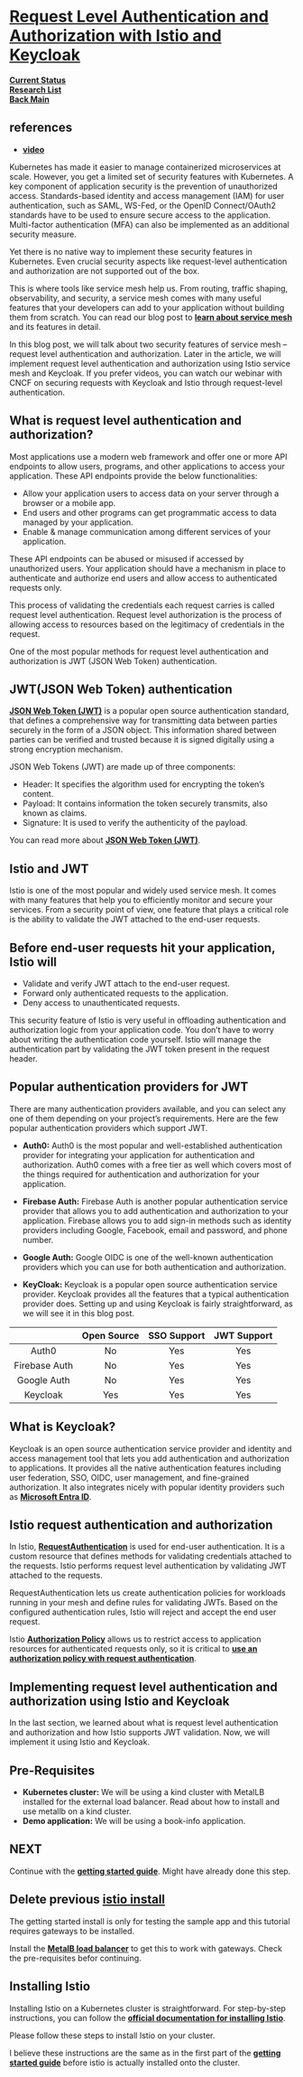 # **[Request Level Authentication and Authorization with Istio and Keycloak](https://www.infracloud.io/blogs/request-level-authentication-authorization-istio-keycloak/)**

**[Current Status](../../../development/status/weekly/current_status.md)**\
**[Research List](../../../research/research_list.md)**\
**[Back Main](../../../README.md)**

## references

- **[video](https://www.infracloud.io/cloud-native-talks/request-level-authentication-istio-keycloak/)**

Kubernetes has made it easier to manage containerized microservices at scale. However, you get a limited set of security features with Kubernetes. A key component of application security is the prevention of unauthorized access. Standards-based identity and access management (IAM) for user authentication, such as SAML, WS-Fed, or the OpenID Connect/OAuth2 standards have to be used to ensure secure access to the application. Multi-factor authentication (MFA) can also be implemented as an additional security measure.

Yet there is no native way to implement these security features in Kubernetes. Even crucial security aspects like request-level authentication and authorization are not supported out of the box.

This is where tools like service mesh help us. From routing, traffic shaping, observability, and security, a service mesh comes with many useful features that your developers can add to your application without building them from scratch. You can read our blog post to **[learn about service mesh](https://www.infracloud.io/blogs/service-mesh-101/)** and its features in detail.

In this blog post, we will talk about two security features of service mesh – request level authentication and authorization. Later in the article, we will implement request level authentication and authorization using Istio service mesh and Keycloak. If you prefer videos, you can watch our webinar with CNCF on securing requests with Keycloak and Istio through request-level authentication.

## What is request level authentication and authorization?

Most applications use a modern web framework and offer one or more API endpoints to allow users, programs, and other applications to access your application. These API endpoints provide the below functionalities:

- Allow your application users to access data on your server through a browser or a mobile app.
- End users and other programs can get programmatic access to data managed by your application.
- Enable & manage communication among different services of your application.

These API endpoints can be abused or misused if accessed by unauthorized users. Your application should have a mechanism in place to authenticate and authorize end users and allow access to authenticated requests only.

This process of validating the credentials each request carries is called request level authentication. Request level authorization is the process of allowing access to resources based on the legitimacy of credentials in the request.

One of the most popular methods for request level authentication and authorization is JWT (JSON Web Token) authentication.

## JWT(JSON Web Token) authentication

**[JSON Web Token (JWT)](https://jwt.io/introduction)** is a popular open source authentication standard, that defines a comprehensive way for transmitting data between parties securely in the form of a JSON object. This information shared between parties can be verified and trusted because it is signed digitally using a strong encryption mechanism.

JSON Web Tokens (JWT) are made up of three components:

- Header: It specifies the algorithm used for encrypting the token’s content.
- Payload: It contains information the token securely transmits, also known as claims.
- Signature: It is used to verify the authenticity of the payload.

You can read more about **[JSON Web Token (JWT)](https://jwt.io/introduction)**.

## Istio and JWT

Istio is one of the most popular and widely used service mesh. It comes with many features that help you to efficiently monitor and secure your services. From a security point of view, one feature that plays a critical role is the ability to validate the JWT attached to the end-user requests.

## Before end-user requests hit your application, Istio will

- Validate and verify JWT attach to the end-user request.
- Forward only authenticated requests to the application.
- Deny access to unauthenticated requests.

This security feature of Istio is very useful in offloading authentication and authorization logic from your application code. You don’t have to worry about writing the authentication code yourself. Istio will manage the authentication part by validating the JWT token present in the request header.

## Popular authentication providers for JWT

There are many authentication providers available, and you can select any one of them depending on your project’s requirements. Here are the few popular authentication providers which support JWT.

- **Auth0:** Auth0 is the most popular and well-established authentication provider for integrating your application for authentication and authorization. Auth0 comes with a free tier as well which covers most of the things required for authentication and authorization for your application.

- **Firebase Auth:** Firebase Auth is another popular authentication service provider that allows you to add authentication and authorization to your application. Firebase allows you to add sign-in methods such as identity providers including Google, Facebook, email and password, and phone number.

- **Google Auth:** Google OIDC is one of the well-known authentication providers which you can use for both authentication and authorization.

- **KeyCloak:** Keycloak is a popular open source authentication service provider. Keycloak provides all the features that a typical authentication provider does. Setting up and using Keycloak is fairly straightforward, as we will see it in this blog post.

|               | Open Source | SSO Support | JWT Support |
|:-------------:|:-----------:|:-----------:|:-----------:|
|     Auth0     |      No     |     Yes     |     Yes     |
| Firebase Auth |      No     |     Yes     |     Yes     |
|  Google Auth  |      No     |     Yes     |     Yes     |
|    Keycloak   |     Yes     |     Yes     |     Yes     |

## What is Keycloak?

Keycloak is an open source authentication service provider and identity and access management tool that lets you add authentication and authorization to applications. It provides all the native authentication features including user federation, SSO, OIDC, user management, and fine-grained authorization. It also integrates nicely with popular identity providers such as **[Microsoft Entra ID](https://learn.microsoft.com/en-us/entra/identity-platform/v2-overview#:~:text=Microsoft%20Entra%20External%20ID%20%2D%20A,customer%2Dfacing%20apps%20and%20services.)**.

## Istio request authentication and authorization

In Istio, **[RequestAuthentication](https://istio.io/latest/docs/reference/config/security/request_authentication/)** is used for end-user authentication. It is a custom resource that defines methods for validating credentials attached to the requests. Istio performs request level authentication by validating JWT attached to the requests.

RequestAuthentication lets us create authentication policies for workloads running in your mesh and define rules for validating JWTs. Based on the configured authentication rules, Istio will reject and accept the end user request.

Istio **[Authorization Policy](https://istio.io/latest/docs/reference/config/security/authorization-policy/)** allows us to restrict access to application resources for authenticated requests only, so it is critical to **[use an authorization policy with request authentication](https://infracloud.io/blogs/istio-authentication-authorization-policies/)**.

## Implementing request level authentication and authorization using Istio and Keycloak

In the last section, we learned about what is request level authentication and authorization and how Istio supports JWT validation. Now, we will implement it using Istio and Keycloak.

## Pre-Requisites

- **Kubernetes cluster:** We will be using a kind cluster with MetalLB installed for the external load balancer. Read about how to install and use metallb on a kind cluster.
- **Demo application:** We will be using a book-info application.

## NEXT

Continue with the **[getting started guide](../../../k8s/istio-getting-started-install.md)**. Might have already done this step.

## Delete previous **[istio install](../../../k8s/istio-getting-started-install.md#uninstall)**

The getting started install is only for testing the sample app and this tutorial requires gateways to be installed.

Install the **[MetalB load balancer](../../../k8s/metalb-ingress-install.md)** to get this to work with gateways. Check the pre-requisites befor continuing.

## Installing Istio

Installing Istio on a Kubernetes cluster is straightforward. For step-by-step instructions, you can follow the **[official documentation for installing Istio](https://istio.io/latest/docs/setup/getting-started/)**.

Please follow these steps to install Istio on your cluster.

I believe these instructions are the same as in the first part of the **[getting started guide](../../../k8s/istio-getting-started-install.md#deploy-the-sample-application)** before istio is actually installed onto the cluster.
